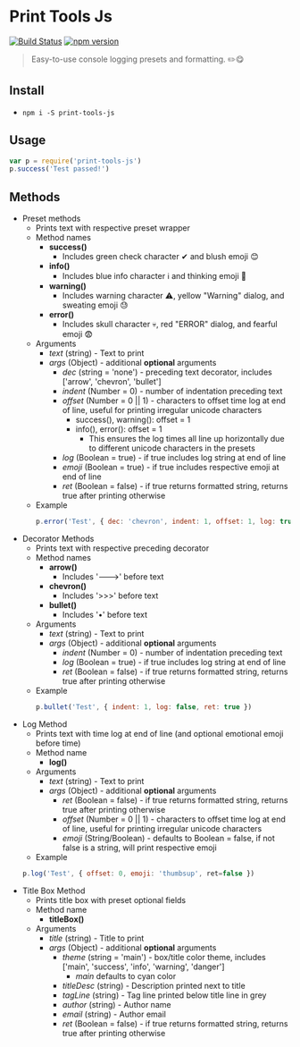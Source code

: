 # Print Tools Js
[![Build Status](https://travis-ci.org/edmundpf/print_tools_js.svg?branch=master)](https://travis-ci.org/edmundpf/print_tools_js)
[![npm version](https://badge.fury.io/js/print-tools-js.svg)](https://badge.fury.io/js/print-tools-js)
> Easy-to-use console logging presets and formatting. ✏️😋
## Install
* `npm i -S print-tools-js`
## Usage
``` javascript
var p = require('print-tools-js')
p.success('Test passed!')
```
## Methods
* Preset methods
	* Prints text with respective preset wrapper
	* Method names
		* **success()**
			* Includes green check character ✔ and blush emoji 😊
		* **info()**
			* Includes blue info character ℹ and thinking emoji 🤔
		* **warning()**
			* Includes warning character ⚠, yellow "Warning" dialog, and sweating emoji 😓
		* **error()**
			* Includes skull character 💀, red "ERROR" dialog, and fearful emoji 😨
	* Arguments
		* *text* (string) - Text to print
		* *args* (Object) - additional **optional** arguments
			* *dec* (string = 'none') - preceding text decorator, includes ['arrow', 'chevron', 'bullet']
			* *indent* (Number = 0) - number of indentation preceding text
			* *offset* (Number = 0 || 1) - characters to offset time log at end of line, useful for printing irregular unicode characters
				* success(), warning(): offset = 1
				* info(), error(): offset = 1
					* This ensures the log times all line up horizontally due to different unicode characters in the presets
			* *log* (Boolean = true) - if true includes log string at end of line
			* *emoji* (Boolean = true) - if true includes respective emoji at end of line
			* *ret* (Boolean = false) - if true returns formatted string, returns true after printing otherwise
	* Example
		``` javascript
		p.error('Test', { dec: 'chevron', indent: 1, offset: 1, log: true, emoji: true, ret: false })
		```
* Decorator Methods
	* Prints text with respective preceding decorator
	* Method names
		* **arrow()**
			* Includes '--->' before text
		* **chevron()**
			* Includes '>>>' before text
		* **bullet()**
			* Includes '•' before text
	* Arguments
		* *text* (string) - Text to print
		* *args* (Object) - additional **optional** arguments
			* *indent* (Number = 0) - number of indentation preceding text
			* *log* (Boolean = true) - if true includes log string at end of line
			* *ret* (Boolean = false) - if true returns formatted string, returns true after printing otherwise
	* Example
		``` javascript
		p.bullet('Test', { indent: 1, log: false, ret: true })
		```
* Log Method
	* Prints text with time log at end of line (and optional emotional emoji before time)
	* Method name
		* **log()**
	* Arguments
		* *text* (string) - Text to print	
		* *args* (Object) - additional **optional** arguments
			* *ret* (Boolean = false) - if true returns formatted string, returns true after printing otherwise
			* *offset* (Number = 0 || 1) - characters to offset time log at end of line, useful for printing irregular unicode characters
			* *emoji* (String/Boolean) - defaults to Boolean = false, if not false is a string, will print respective emoji
	* Example
	``` javascript
	p.log('Test', { offset: 0, emoji: 'thumbsup', ret=false })
	```
* Title Box Method
	* Prints title box with preset optional fields
	* Method name
		* **titleBox()**
	* Arguments
		* *title* (string) - Title to print
		* *args* (Object) - additional **optional** arguments
			* *theme* (string = 'main') - box/title color theme, includes ['main', 'success', 'info', 'warning', 'danger']
				* *main* defaults to cyan color
			* *titleDesc* (string) - Description printed next to title
			* *tagLine* (string) - Tag line printed below title line in grey
			* *author* (string) - Author name
			* *email* (string) - Author email
			* *ret* (Boolean = false) - if true returns formatted string, returns true after printing otherwise
		
		